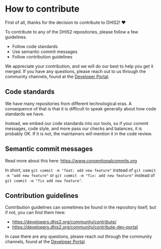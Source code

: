# How to contribute

First of all, thanks for the decision to contribute to DHIS2! :heart:

To contribute to any of the DHIS2 repositories, please follow a few guidelines.

- Follow code standards
- Use semantic commit messages
- Follow contribution guidelines

We appreciate your contribution, and we will do our best to help you get it merged. If you have any questions, please reach out to us through the community channels, found at the [Developer Portal](https://developers.dhis2.org/community/support).

## Code standards

We have many repositories from different technological eras. A consequence of that is that it is difficult to speak
generally about how code standards we have.

Instead, we embed our code standards into our tools, so if your commit messages, code style, and more pass our checks
and balances, it is probably OK. If it is not, the maintainers will mention it in the code review.

## Semantic commit messages
Read more about this here: https://www.conventionalcommits.org

In short, use `git commit -m "feat: add new feature"` instead of `git commit -m "add new feature"` or `git commit -m "fix: add new feature"` instead of `git commit -m "fix add new feature"`.

## Contribution guidelines
Contribution guidelines can sometimes be found in the repository itself, but if not, you can find them here:

- https://developers.dhis2.org/community/contribute/
- https://developers.dhis2.org/community/contribute-dev-portal

In case there are any questions, please reach out through the community channels, found at the [Developer Portal](https://developers.dhis2.org/community/support).

